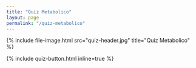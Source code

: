 ```yaml
---
title: "Quiz Metabolico"
layout: page
permalink: "/quiz-metabolico"
---
```


{% include file-image.html src="quiz-header.jpg" title="Quiz Metabolico" %}

{% include quiz-button.html inline=true %}